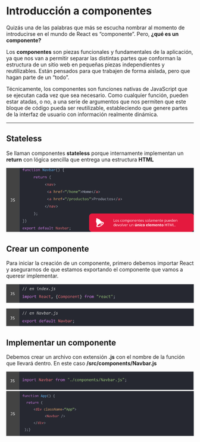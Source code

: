 # Introducción a componentes #
Quizás una de las palabras que más se escucha nombrar al momento de introducirse en el mundo de React es “componente”. Pero, **¿qué es un componente?**

Los **componentes** son piezas funcionales y fundamentales de la aplicación, ya que nos van a permitir separar las distintas partes que conforman la estructura de un sitio web en pequeñas piezas independientes y reutilizables. Están pensados para que trabajen de forma aislada, pero que hagan parte de un “todo”.

Técnicamente, los componentes son funciones nativas de JavaScript que se ejecutan cada vez que sea necesario. Como cualquier función, pueden estar atadas, o no, a una serie de argumentos que nos permiten que este bloque de código pueda ser reutilizable, estableciendo que genere partes de la interfaz de usuario con información realmente dinámica.
***
## Stateless ##
Se llaman componentes __stateless__ porque internamente implementan un __return__ con lógica sencilla que entrega una estructura __HTML__

![stateless](/Imagenes/stateless.png)

## Crear un componente ##
Para iniciar la creación de un componente, primero debemos importar React y asegurarnos de que estamos exportando el componente que vamos a queresr implementar.

![crear un componente](/Imagenes/crearuncomponente.png)

## Implementar un componente ##
Debemos crear un archivo con extensión __.js__ con el nombre de la función que llevará dentro. En este caso **/src/components/Navbar.js**

![implementar un componente](/Imagenes/implementaruncomponente.png)  